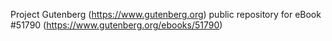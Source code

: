 Project Gutenberg (https://www.gutenberg.org) public repository for
eBook #51790 (https://www.gutenberg.org/ebooks/51790)
